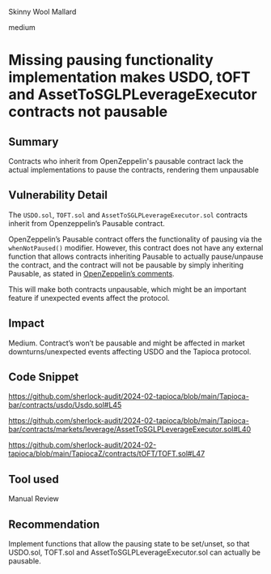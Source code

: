 Skinny Wool Mallard

medium

# Missing pausing functionality implementation makes USDO, tOFT and AssetToSGLPLeverageExecutor contracts not pausable

## Summary

Contracts who inherit from OpenZeppelin's pausable contract lack the actual implementations to pause the contracts, rendering them unpausable

## Vulnerability Detail

The `USDO.sol`, `TOFT.sol` and `AssetToSGLPLeverageExecutor.sol` contracts inherit from Openzeppelin’s Pausable contract. 

OpenZeppelin’s Pausable contract offers the functionality of pausing via the `whenNotPaused()` modifier. However, this contract does not have any external function that allows contracts inheriting Pausable to actually pause/unpause the contract, and the contract will not be pausable by simply inheriting Pausable, as stated in [OpenZeppelin’s comments](https://github.com/OpenZeppelin/openzeppelin-contracts/blob/master/contracts/utils/Pausable.sol#L14-L15).

This will make both contracts unpausable, which might be an important feature if unexpected events affect the protocol.

## Impact

Medium. Contract’s won’t be pausable and might be affected in market downturns/unexpected events affecting USDO and the Tapioca protocol.

## Code Snippet

https://github.com/sherlock-audit/2024-02-tapioca/blob/main/Tapioca-bar/contracts/usdo/Usdo.sol#L45

https://github.com/sherlock-audit/2024-02-tapioca/blob/main/Tapioca-bar/contracts/markets/leverage/AssetToSGLPLeverageExecutor.sol#L40

https://github.com/sherlock-audit/2024-02-tapioca/blob/main/TapiocaZ/contracts/tOFT/TOFT.sol#L47

## Tool used

Manual Review

## Recommendation

Implement functions that allow the pausing state to be set/unset, so that USDO.sol, TOFT.sol and AssetToSGLPLeverageExecutor.sol can actually be pausable.
